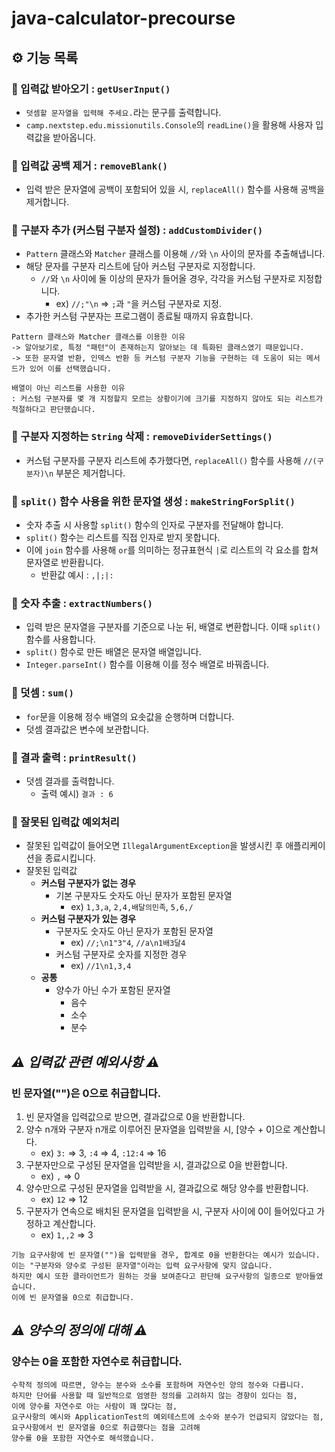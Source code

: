 # java-calculator-precourse

## ⚙️ 기능 목록

### 📌 입력값 받아오기 : `getUserInput()`

- `덧셈할 문자열을 입력해 주세요.`라는 문구를 출력합니다.
- `camp.nextstep.edu.missionutils.Console`의 `readLine()`을 활용해 사용자 입력값을 받아옵니다.

### 📌 입력값 공백 제거 : `removeBlank()`

- 입력 받은 문자열에 공백이 포함되어 있을 시, `replaceAll()` 함수를 사용해 공백을 제거합니다.

### 📌 구분자 추가 (커스텀 구분자 설정) : `addCustomDivider()`

- `Pattern` 클래스와 `Matcher` 클래스를 이용해 `//`와 `\n` 사이의 문자를 추출해냅니다.
- 해당 문자를 구분자 리스트에 담아 커스텀 구분자로 지정합니다.
    - `//`와 `\n` 사이에 둘 이상의 문자가 들어올 경우, 각각을 커스텀 구분자로 지정합니다.
        - ex) `//;"\n` => `;`과 `"`을 커스텀 구분자로 지정.
- 추가한 커스텀 구분자는 프로그램이 종료될 때까지 유효합니다.

```
Pattern 클래스와 Matcher 클래스를 이용한 이유
-> 알아보기로, 특정 "패턴"이 존재하는지 알아보는 데 특화된 클래스였기 때문입니다.
-> 또한 문자열 반환, 인덱스 반환 등 커스텀 구분자 기능을 구현하는 데 도움이 되는 메서드가 있어 이를 선택했습니다.

배열이 아닌 리스트를 사용한 이유
: 커스텀 구분자를 몇 개 지정할지 모르는 상황이기에 크기를 지정하지 않아도 되는 리스트가 적절하다고 판단했습니다.
```

### 📌 구분자 지정하는 `String` 삭제 : `removeDividerSettings()`

- 커스텀 구분자를 구분자 리스트에 추가했다면, `replaceAll()` 함수를 사용해 `//(구분자)\n` 부분은 제거합니다.

### 📌 `split()` 함수 사용을 위한 문자열 생성 : `makeStringForSplit()`

- 숫자 추출 시 사용할 `split()` 함수의 인자로 구분자를 전달해야 합니다.
- `split()` 함수는 리스트를 직접 인자로 받지 못합니다.
- 이에 `join` 함수를 사용해 `or`를 의미하는 정규표현식 `|`로 리스트의 각 요소를 합쳐 문자열로 반환홥니다.
    - 반환값 예시 : `,|;|:`

### 📌 숫자 추출 : `extractNumbers()`

- 입력 받은 문자열을 구분자를 기준으로 나눈 뒤, 배열로 변환합니다. 이때 `split()` 함수를 사용합니다.
- `split()` 함수로 만든 배열은 문자열 배열입니다.
- `Integer.parseInt()` 함수를 이용해 이를 정수 배열로 바꿔줍니다.

### 📌 덧셈 : `sum()`

- `for`문을 이용해 정수 배열의 요솟값을 순행하며 더합니다.
- 덧셈 결과값은 변수에 보관합니다.

### 📌 결과 출력 : `printResult()`

- 덧셈 결과를 출력합니다.
    - 출력 예시) `결과 : 6`

### 📌 잘못된 입력값 예외처리

- 잘못된 입력값이 들어오면 `IllegalArgumentException`을 발생시킨 후 애플리케이션을 종료시킵니다.
- 쟐못된 입력값
    - **커스텀 구분자가 없는 경우**
        - 기본 구분자도 숫자도 아닌 문자가 포함된 문자열
            - ex) `1,3,a`, `2,4,배달의민족`, `5,6,/`
    - **커스텀 구분자가 있는 경우**
        - 구분자도 숫자도 아닌 문자가 포함된 문자열
            - ex) `//;\n1"3"4`, `//a\n1배3달4`
        - 커스텀 구분자로 숫자를 지정한 경우
            - ex) `//1\n1,3,4`
    - **공통**
        - 양수가 아닌 수가 포함된 문자열
            - 음수
            - 소수
            - 분수

## *⚠️ 입력값 관련 예외사항 ⚠️*

### 빈 문자열("")은 0으로 취급합니다.

1. 빈 문자열을 입력값으로 받으면, 결과값으로 0을 반환합니다.
2. 양수 n개와 구분자 n개로 이루어진 문자열을 입력받을 시, [양수 + 0]으로 계산합니다.
    - ex) `3:` => 3, `:4` => 4, `:12:4` => 16
3. 구분자만으로 구성된 문자열을 입력받을 시, 결과값으로 0을 반환합니다.
    - ex) `,` => 0
4. 양수만으로 구성된 문자열을 입력받을 시, 결과값으로 해당 양수를 반환합니다.
    - ex) `12` => 12
5. 구분자가 연속으로 배치된 문자열을 입력받을 시, 구분자 사이에 0이 들어있다고 가정하고 계산합니다.
    - ex) `1,,2` => 3

```
기능 요구사항에 빈 문자열("")을 입력받을 경우, 합계로 0을 반환한다는 예시가 있습니다.
이는 "구분자와 양수로 구성된 문자열"이라는 입력 요구사항에 맞지 않습니다.
하지만 예시 또한 클라이언트가 원하는 것을 보여준다고 판단해 요구사항의 일종으로 받아들였습니다.
이에 빈 문자열을 0으로 취급합니다.
```

## *⚠️ 양수의 정의에 대해 ⚠️*

### 양수는 0을 포함한 자연수로 취급합니다.

```
수학적 정의에 따르면, 양수는 분수와 소수를 포함하며 자연수인 양의 정수와 다릅니다.
하지만 단어를 사용할 때 일반적으로 엄영한 정의를 고려하지 않는 경향이 있다는 점,
이에 양수를 자연수로 아는 사람이 꽤 많다는 점,
요구사항의 예시와 ApplicationTest의 예외테스트에 소수와 분수가 언급되지 않았다는 점,
요구사항에서 빈 문자열을 0으로 취급했다는 점을 고려해
양수를 0을 포함한 자연수로 해석했습니다.
```